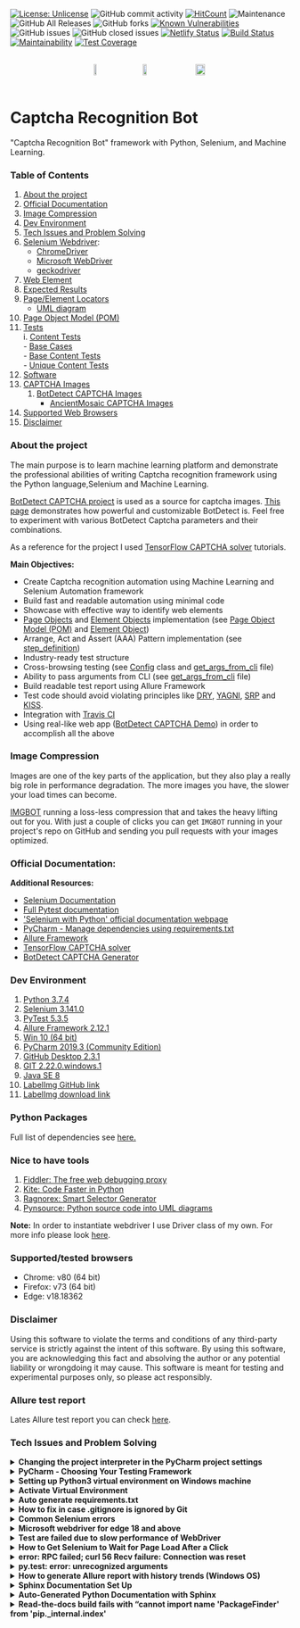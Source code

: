 [![License: Unlicense](https://img.shields.io/badge/license-Unlicense-blue.svg)](http://unlicense.org/)
![GitHub commit activity](https://img.shields.io/github/commit-activity/m/ikostan/BotDetectCaptcha)
[![HitCount](http://hits.dwyl.com/ikostan/BotDetectCaptcha.svg)](http://hits.dwyl.com/ikostan/BotDetectCaptcha)
![Maintenance](https://img.shields.io/maintenance/yes/2020)
![GitHub All Releases](https://img.shields.io/github/downloads/ikostan/BotDetectCaptcha/total)
![GitHub forks](https://img.shields.io/github/forks/ikostan/BotDetectCaptcha)
[![Known Vulnerabilities](https://snyk.io/test/github/ikostan/BotDetectCaptcha/badge.svg?targetFile=requirements.txt)](https://snyk.io/test/github/ikostan/BotDetectCaptcha?targetFile=requirements.txt)
![GitHub issues](https://img.shields.io/github/issues-raw/ikostan/BotDetectCaptcha)
![GitHub closed issues](https://img.shields.io/github/issues-closed-raw/ikostan/BotDetectCaptcha)
[![Netlify Status](https://api.netlify.com/api/v1/badges/ad3093c1-2604-4a11-9cdc-ca727460baa7/deploy-status)](https://app.netlify.com/sites/captcha-recognition-bot-allure-report/deploys)
[![Build Status](https://travis-ci.org/ikostan/BotDetectCaptcha.svg?branch=master)](https://travis-ci.org/ikostan/BotDetectCaptcha)
[![Maintainability](https://api.codeclimate.com/v1/badges/16060591d3712fec3c85/maintainability)](https://codeclimate.com/github/ikostan/BotDetectCaptcha/maintainability)
[![Test Coverage](https://api.codeclimate.com/v1/badges/16060591d3712fec3c85/test_coverage)](https://codeclimate.com/github/ikostan/BotDetectCaptcha/test_coverage)

<br/>   
<div align="center"> 
<img width="10%" height="10%" src="https://github.com/ikostan/BotDetectCaptcha/blob/master/img/python_logo.PNG" hspace="20">
<img width="12%" height="12%" src="https://github.com/ikostan/BotDetectCaptcha/blob/master/img/selenium-computer-icon.jpg" hspace="10">
<img width="18%" height="18%" src="https://github.com/ikostan/BotDetectCaptcha/blob/master/img/artificial-intelligence.png" hspace="10">
</div>
<br/>

# Captcha Recognition Bot

"Captcha Recognition Bot" framework with Python, Selenium, and Machine Learning.

### Table of Contents

1. <a href="#about">About the project</a>
2. <a href="#doc">Official Documentation</a>
3. <a href="#compression">Image Compression</a>
4. <a href="#dev">Dev Environment</a>
5. <a href="#tech_issues">Tech Issues and Problem Solving</a>
6. [Selenium Webdriver](https://github.com/ikostan/BotDetectCaptcha/tree/master/drivers):<br/>
    - [ChromeDriver](https://github.com/ikostan/BotDetectCaptcha/tree/master/drivers/chrome)<br/>
    - [Microsoft WebDriver](https://github.com/ikostan/BotDetectCaptcha/tree/master/drivers/microsoft_edge)<br/>
    - [geckodriver](https://github.com/ikostan/BotDetectCaptcha/tree/master/drivers/mozilla_geckodriver)<br/>
7. [Web Element](https://github.com/ikostan/BotDetectCaptcha/tree/master/element_object_models)<br/>
8. [Expected Results](https://github.com/ikostan/BotDetectCaptcha/tree/master/expected_results)<br/>
9. [Page/Element Locators](https://github.com/ikostan/BotDetectCaptcha/tree/master/page_locators)<br/>
    - [UML diagram](https://github.com/ikostan/BotDetectCaptcha/tree/master/page_locators/uml)
10. [Page Object Model (POM)](https://github.com/ikostan/BotDetectCaptcha/tree/master/page_object_models)<br/>
11. [Tests](https://github.com/ikostan/BotDetectCaptcha/tree/master/tests)<br/>
    i. [Content Tests](https://github.com/ikostan/BotDetectCaptcha/tree/master/tests/content_tests)<br/>
        - [Base Cases](https://github.com/ikostan/BotDetectCaptcha/tree/master/tests/content_tests/base_cases)<br/>
        - [Base Content Tests](https://github.com/ikostan/BotDetectCaptcha/tree/master/tests/content_tests/base_content_tests)<br/>
        - [Unique Content Tests](https://github.com/ikostan/BotDetectCaptcha/tree/master/tests/content_tests/base_content_tests)
12. [Software](https://github.com/ikostan/BotDetectCaptcha/tree/master/software)<br/>
13. [CAPTCHA Images](https://github.com/ikostan/BotDetectCaptcha/tree/master/captcha_images)<br/>
    1. [BotDetect CAPTCHA Images](https://github.com/ikostan/BotDetectCaptcha/tree/master/captcha_images/bot_detect)<br/>
        - [AncientMosaic CAPTCHA Images](https://github.com/ikostan/BotDetectCaptcha/tree/master/captcha_images/bot_detect/ancient_mosaic)<br/>
14. <a href="#browsers">Supported Web Browsers</a>
15. <a href="#disclaimer">Disclaimer</a>

### About the project

<a id="about"></a>

The main purpose is to learn machine learning platform and demonstrate the professional abilities of writing Captcha recognition framework using the Python language,Selenium and Machine Learning. 

[BotDetect CAPTCHA project](https://captcha.com) is used as a source for captcha images. [This page](https://captcha.com/demos/features/captcha-demo.aspx) demonstrates how powerful and customizable BotDetect is. Feel free to experiment with various BotDetect Captcha parameters and their combinations.

As a reference for the project I used [TensorFlow CAPTCHA solver](https://pylessons.com/TensorFlow-CAPTCHA-solver-training/) tutorials.

**Main Objectives:**<br/>

- Create Captcha recognition automation using Machine Learning and Selenium Automation framework<br/>
- Build fast and readable automation using minimal code<br/>
- Showcase with effective way to identify web elements<br/>
- [Page Objects](https://github.com/SeleniumHQ/selenium/wiki/PageObjects) and [Element Objects](https://www.tutorialspoint.com/dom/dom_element_object) implementation (see [Page Object Model (POM)](https://github.com/ikostan/BotDetectCaptcha/tree/master/page_object_models) and [Element Object](https://github.com/ikostan/BotDetectCaptcha/tree/master/elements))<br/>
- Arrange, Act and Assert (AAA) Pattern implementation (see [step_definition](https://github.com/ikostan/ParaBankSeleniumAutomation/tree/master/utils))<br/>
- Industry-ready test structure<br/>
- Cross-browsing testing (see [Config](https://github.com/ikostan/BotDetectCaptcha/blob/master/tests/config.py) class and [get_args_from_cli](https://github.com/ikostan/BotDetectCaptcha/blob/master/utils/get_args_from_cli.py) file)<br/>
- Ability to pass arguments from CLI (see [get_args_from_cli](https://github.com/ikostan/BotDetectCaptcha/blob/master/utils/get_args_from_cli.py) file)
- Build readable test report using Allure Framework<br/>
- Test code should avoid violating principles like [DRY](https://en.wikipedia.org/wiki/Don%27t_repeat_yourself), [YAGNI](https://en.wikipedia.org/wiki/You_aren%27t_gonna_need_it), [SRP](https://en.wikipedia.org/wiki/Single_responsibility_principle) and [KISS](https://en.wikipedia.org/wiki/KISS_principle).
- Integration with [Travis CI](https://travis-ci.org/)
- Using real-like web app ([BotDetect CAPTCHA Demo](https://captcha.com/demos/features/captcha-demo.aspx)) in order to accomplish all the above<br/>

### Image Compression
<a id="compression"></a>

Images are one of the key parts of the application, but they also play a really big role in performance degradation. The more images you have, the slower your load times can become.

[IMGBOT](https://imgbot.net/docs/#docs) running a loss-less compression that and takes the heavy lifting out for you. With just a couple of clicks you can get `IMGBOT` running in your project's repo on GitHub and sending you pull requests with your images optimized.

### Official Documentation:<br/>
<a id="doc"></a>

**Additional Resources:**<br/>

- [Selenium Documentation](https://seleniumhq.github.io/selenium/docs/api/py/api.html)<br/>
- [Full Pytest documentation](http://doc.pytest.org/en/latest/contents.html)<br/>
- ['Selenium with Python' official documentation webpage](https://selenium-python.readthedocs.io)<br/>
- [PyCharm - Manage dependencies using requirements.txt](https://www.jetbrains.com/help/pycharm/managing-dependencies.html)<br/>
- [Allure Framework](https://docs.qameta.io/allure/)<br/>
- [TensorFlow CAPTCHA solver](https://pylessons.com/TensorFlow-CAPTCHA-solver-training/)<br/>
- [BotDetect CAPTCHA Generator](https://captcha.com/)<br/>

### Dev Environment

<a id="dev"></a>

1. [Python 3.7.4](https://www.python.org/downloads/release/python-374/)<br/>
2. [Selenium 3.141.0](https://pypi.org/project/selenium/)<br/>
3. [PyTest 5.3.5](https://pypi.org/project/pytest/)<br/>
4. [Allure Framework 2.12.1](http://allure.qatools.ru/)<br/>
5. [Win 10 (64 bit)](https://www.microsoft.com/en-ca/software-download/windows10)<br/>
6. [PyCharm 2019.3 (Community Edition)](https://www.jetbrains.com/pycharm/download/#section=windows)<br/>
7. [GitHub Desktop 2.3.1](https://desktop.github.com/)<br/>
8. [GIT 2.22.0.windows.1](https://git-scm.com/download/win)<br/>
9. [Java SE 8](https://www.oracle.com/technetwork/java/javase/overview/index.html)<br/>
10. [LabelImg GitHub link](https://github.com/tzutalin/labelImg)<br/>
11. [LabelImg download link](https://www.dropbox.com/s/tq7zfrcwl44vxan/windows_v1.6.0.zip?dl=1)<br/>

### Python Packages

Full list of dependencies see [here.](https://github.com/ikostan/BotDetectCaptcha/blob/master/requirements.txt)

### Nice to have tools

1. [Fiddler: The free web debugging proxy](https://www.telerik.com/fiddler)
2. [Kite: Code Faster in Python](https://kite.com/)
3. [Ragnorex: Smart Selector Generator](https://www.ranorex.com/selocity/browser-extension)
4. [Pynsource: Python source code into UML diagrams](https://www.pynsource.com/index.html)

**Note:** In order to instantiate webdriver I use Driver class of my own. For more info please look [here](https://github.com/ikostan/BotDetectCaptcha/tree/master/utils).<br/>

### Supported/tested browsers

<a id="browsers"></a>

- Chrome: v80 (64 bit)
- Firefox: v73 (64  bit)
- Edge: v18.18362

### Disclaimer

<a id="disclaimer"></a>

Using this software to violate the terms and conditions of any third-party service is strictly against the intent of this software. By using this software, you are acknowledging this fact and absolving the author or any potential liability or wrongdoing it may cause. This software is meant for testing and experimental purposes only, so please act responsibly.

### Allure test report

Lates Allure test report you can check [here](https://captcha-recognition-bot-allure-report.netlify.com).

### Tech Issues and Problem Solving

<a id="tech_issues"></a>

<details>
  <summary><b>Changing the project interpreter in the PyCharm project settings</b></summary>

<br/>1. In the **Settings/Preferences dialog** (Ctrl+Alt+S), select **Project <project name> | Project Interpreter**.<br/>
2. Expand the list of the available interpreters and click the **Show All** link.<br/>
3. Select the target interpreter. When PyCharm stops supporting any of the outdated Python versions, the corresponding project interpreter is marked as unsupported.<br/>
4. The Python interpreter name specified in the **Name** field, becomes visible in the list of available interpreters. Click **OK** to apply the changes.<br/>

For more info please check [here](https://www.jetbrains.com/help/pycharm/configuring-python-interpreter.html)<br/>

</details>


<details>
  <summary><b>PyCharm - Choosing Your Testing Framework</b></summary>
 
<br/>1. Open the Settings/Preferences dialog, and under the node Tools, click the page **Python Integrated Tools**.<br/>
2. On this page, click the **Default Test Runner** field.<br/>
3. Choose the desired test runner:<br/>

<br/>   
<div align="center"> 
<img width="60%" height="60%" src="https://github.com/ikostan/SELENIUM_WEBDRIVER_WORKING_WITH_ELEMENTS/blob/master/testing_selenium_capabilities/img/py_choosing_test_runner.png" hspace="20">
</div>
<br/>

For more info please see [Enable Pytest for you project](https://www.jetbrains.com/help/pycharm/pytest.html)
</details>


<details>
  <summary><b>Setting up Python3 virtual environment on Windows machine</b></summary>
<br/>

1. open CMD<br/>
2. navigate to project directory, for example:<br/> 

```bash
cd C:\Users\superadmin\Documents\GitHub\CaptchaRecognition\BotDetectCaptcha
```

3. run following command:<br/> 

```bash 
pip install virtualenv
```

4. run following command:<br/> 

```bash 
virtualenv venv --python=python
```
    
</details>


<details>
  
  <summary><b>Activate Virtual Environment</b></summary>

  <br/>
  In a newly created virtualenv there will be a bin/activate shell script. For Windows systems, activation scripts are provided for CMD.exe and Powershell.
  <br/><br/>

  1. Open Terminal<br/>
  2. Run: \path\to\env\Scripts\activate 
  
  <br/>Source: https://pypi.org/project/virtualenv/1.8.2/
  
</details>


<details>
  <summary><b>Auto generate requirements.txt</b></summary>

<br/>Any application typically has a set of dependencies that are required for that application to work. The requirements file is a way to specify and install specific set of package dependencies at once.<br/>
Use pip’s freeze command to generate a requirements.txt file for your project:<br/>

```python
    pip freeze > requirements.txt
```

If you save this in requirements.txt, you can follow this guide: [PyCharm - Manage dependencies using requirements.txt](https://www.jetbrains.com/help/pycharm/managing-dependencies.html), or you can:<br/>
   
```python
    pip install -r requirements.txt
```   
Source: https://www.idiotinside.com/2015/05/10/python-auto-generate-requirements-txt/<br/>
</details>


<details>
  <summary><b>How to fix in case .gitignore is ignored by Git</b></summary>

<br/>Even if you haven't tracked the files so far, Git seems to be able to "know" about them even after you add them to .gitignore.<br/> 

**NOTE:**<br/>
    - First commit your current changes, or you will lose them.<br/> 
    - Then run the following commands from the top folder of your Git repository:<br/> 
    
```bash 
    git rm -r --cached .
    git add .
    git commit -m "fixed untracked files"
```
    
</details>


<details>
  <summary><b>Common Selenium errors</b></summary>

<br/>- **[How to fix common Selenium errors?](https://www.ultimateqa.com/common-selenium-webdriver-errors-fix/)**<br/>

</details>


<details>
  <summary><b>Microsoft webdriver for edge 18 and above</b></summary>

<br/>MS made WebDriver a Windows Feature on Demand (FoD), which ensures that it’s always up to date automatically, and enables some new ways to get Microsoft WebDriver.<br/>
    
The simplest way to get started is simply to enable Developer Mode. Simply open the Settings app and go to “Update & Security,” “For developers,” and select “Developer Mode.” The appropriate version of WebDriver will be automatically installed.<br/>
    
You can also install a standalone version of WebDriver in one of two ways:<br/>
    * Search “Manage optional features” from Start, then select “Add a Feature,” “WebDriver.”<br/>
    * Install via DISM by running the following command in an elevated command prompt:
    <br/>```DISM.exe /Online /Add-Capability /CapabilityName:Microsoft.WebDriver~~~~0.0.1.0```<br/>

<br/>   
<div align="center"> 
<img width="60%" height="60%" src="https://github.com/ikostan/BotDetectCaptcha/blob/master/img/MS_Edge_driver_install.PNG" hspace="20">
</div>
<br/>

This also means that MS will no longer be providing standalone downloads for Microsoft WebDriver going forward<br/>
Source: https://blogs.windows.com/msedgedev/2018/06/14/webdriver-w3c-recommendation-feature-on-demand/#Rg8g2hRfjBQQVRXy.97

</details>


<details>
  <summary><b>Test are failed due to slow performance of WebDriver</b></summary>
  
<br/>Explicit wait is used to specify wait condition for a particular element.<br/> 
Here we define to wait for a certain condition to occur before proceeding further in the code.

```python
    from selenium.webdriver.support.ui import WebDriverWait
    from selenium.webdriver.support import expected_conditions as ec
    
    # Wait for element to appear:
    wait = WebDriverWait(self.driver, 10)
    wait.until(ec.title_is(self.new_window_name))
```

</details>


<details>
  <summary><b>How to Get Selenium to Wait for Page Load After a Click</b></summary>
  
<br/>It turns out Selenium has a built-in condition called staleness_of, as well as its own wait-for implementation. 
Use them, alongside the @contextmanager decorator and the magical-but-slightly-scary yield keyword, and you get:

```python
    from contextlib import contextmanager
    from selenium.webdriver.support.ui import WebDriverWait 
    from selenium.webdriver.support.expected_conditions import staleness_of
    
    class MySeleniumTest(SomeFunctionalTestClass): 
      # assumes self.browser is a selenium webdriver
    
      @contextmanager
      def wait_for_page_load(self, timeout=30):
        old_page = self.browser.find_element_by_tag_name('html')
        yield
        WebDriverWait(self.browser, timeout).until(
          staleness_of(old_page)
        )
        
      def test_stuff(self):
        # example use
        with self.wait_for_page_load(timeout=10):
          self.browser.find_element_by_link_text('a link')
```
    
**Note** that this solution only works for “non-JavaScript” clicks, i.e., clicks that will cause the browser to load a brand new page, and thus load a brand new HTML body element.
<br/>Source: https://blog.codeship.com/get-selenium-to-wait-for-page-load/

</details>


<details>
  
  <summary><b>error: RPC failed; curl 56 Recv failure: Connection was reset</b></summary>
  <br/>
  1. Open Git Bash<br/>
  2. Run: "git config --global http.postBuffer 157286400" 
  
  <br/>Source: https://stackoverflow.com/questions/36940425/gitlab-push-failed-error
  
</details>

<details>
  
  <summary><b>py.test: error: unrecognized arguments</b></summary>

  Note that pytest does not find conftest.py files in deeper nested sub directories at tool startup. 
  It is usually a good idea to keep your conftest.py file in the top level test or project root directory.

  One solution is to create an external plugin, or move the option to a conftest file nearer the root.

  <br/>Source: https://stackoverflow.com/questions/31522783/py-test-error-unrecognized-arguments/31526934

</details>

<details>
  <summary><b>How to generate Allure report with history trends (Windows OS)</b></summary>

<br/>Step by step:

1. Run tests from pytest using following arguments: -v --alluredir=allure-results

2. Copy '.\allure-report\history\' folder into '.\allure-results\history\'

3. Run: allure generate .\allure-results\ -o .\allure-report\ --clean

4. Following output should appear: Report successfully generated to .\allure-report

5. Run: allure open .\allure-report\

[Source](https://github.com/allure-framework/allure2/issues/813)
</details>

<details>
  <summary><b>Sphinx Documentation Set Up</b></summary>

<br/>Step by step:

1. Create docs directory

2. Open cmd > Go to docs directory

3. cmd > Run: sphinx-quickstart. **Note:** run with default answers
    
4. Go to docs/conf.py

5. Uncomment following lines:

```python
    import os
    import sys
    sys.path.insert(0, os.path.abspath('.'))
```

6. Update extensions list as following:

```python
extensions = ['sphinx.ext.todo', 'sphinx.ext.viewcode', 'sphinx.ext.autodoc']
```

7. Update template as following:

```python
html_theme = 'sphinx_rtd_theme'

```

8. Update sys.path.insert as following:

```python
sys.path.insert(0, os.path.abspath('..'))
```

9. Go to docs/index.rst > add modules, see example below:

```bash

.. toctree::
   :maxdepth: 2
   :caption: Contents:

   modules
```

10. Open cmd > run: 

```python
sphinx-apidoc -o . ..
```

11. cmd > Run: make html

12. Install html template:

```python
pip install sphinx_rtd_theme
```

[Video Tutorial](https://www.youtube.com/watch?v=b4iFyrLQQh4)
[Sphinx Documentation](https://www.sphinx-doc.org/en/master/usage/quickstart.html)
[More Info](https://stackoverflow.com/questions/13516404/sphinx-error-unknown-directive-type-automodule-or-autoclass)
</details>

<details>
  <summary><b>Auto-Generated Python Documentation with Sphinx</b></summary>

<br/>Step by step:

1. Open CMD

2. Go to docs directory

3. Run: make clean

4. Run: sphinx-apidoc -o . ..

5. Add doc files name into relevant doc rst file

6. Run: make html

[Source](https://www.youtube.com/watch?v=b4iFyrLQQh4)
</details>

<details>
  <summary><b>Read-the-docs build fails with “cannot import name 'PackageFinder' from 'pip._internal.index'</b></summary>
    <p></p>
The issue and the fix are described in read-the-docs issue [#6554](https://github.com/readthedocs/readthedocs.org/issues/6554):

The fix is to wipe out the build environment as follows (this is taken from [here](https://docs.readthedocs.io/en/stable/guides/wipe-environment.html)):

* Log in to read-the-docs
* Go to Versions
* Click on the Edit button of the version you want to wipe on the right side of the page
* Go to the bottom of the page and click the wipe link, next to the “Save” button
* Now you can re-build the version with a fresh build environment!

This fix worked for me (but as of 26-Jan-2020 you have to wipe out the environment for every build -- see comment from Grimmy below).

[Source](https://stackoverflow.com/questions/59846065/read-the-docs-build-fails-with-cannot-import-name-packagefinder-from-pip-in)
</details>
